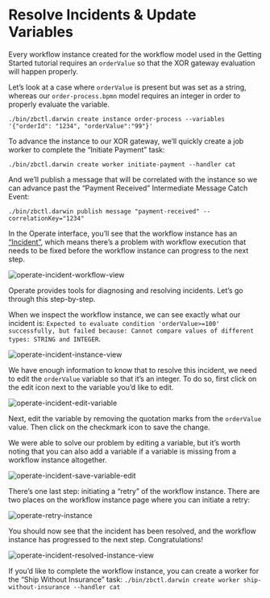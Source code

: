 # Resolve Incidents & Update Variables

Every workflow instance created for the workflow model used in the Getting Started tutorial requires an `orderValue` so that the XOR gateway evaluation will happen properly. 

Let’s look at a case where `orderValue` is present but was set as a string, whereas our `order-process.bpmn` model requires an integer in order to properly evaluate the variable. 

```
./bin/zbctl.darwin create instance order-process --variables '{"orderId": "1234", "orderValue":"99"}'
```

To advance the instance to our XOR gateway, we’ll quickly create a job worker to complete the “Initiate Payment” task: 


```
./bin/zbctl.darwin create worker initiate-payment --handler cat
```


And we’ll publish a message that will be correlated with the instance so we can advance past the “Payment Received” Intermediate Message Catch Event: 


```
./bin/zbctl.darwin publish message "payment-received" --correlationKey="1234"
```


In the Operate interface, you’ll see that the workflow instance has an [“Incident”](https://docs.zeebe.io/reference/incidents.html), which means there’s a problem with workflow execution that needs to be fixed before the workflow instance can progress to the next step. 

![operate-incident-workflow-view](/operate-user-guide/img/Operate-Workflow-View-Incident.png)

Operate provides tools for diagnosing and resolving incidents. Let’s go through this step-by-step. 

When we inspect the workflow instance, we can see exactly what our incident is: `Expected to evaluate condition 'orderValue>=100' successfully, but failed because: Cannot compare values of different types: STRING and INTEGER`.

![operate-incident-instance-view](/operate-user-guide/img/Operate-View-Instance-Incident.png)

We have enough information to know that to resolve this incident, we need to edit the `orderValue` variable so that it’s an integer. To do so, first click on the edit icon next to the variable you’d like to edit. 

![operate-incident-edit-variable](/operate-user-guide/img/Operate-View-Instance-Edit-Icon.png)

Next, edit the variable by removing the quotation marks from the `orderValue` value. Then click on the checkmark icon to save the change. 

We were able to solve our problem by editing a variable, but it’s worth noting that you can also add a variable if a variable is missing from a workflow instance altogether. 

![operate-incident-save-variable-edit](/operate-user-guide/img/Operate-View-Instance-Save-Var-Edit.png)

There’s one last step: initiating a “retry” of the workflow instance. There are two places on the workflow instance page where you can initiate a retry:

![operate-retry-instance](/operate-user-guide/img/Operate-Workflow-Retry-Incident.png)


You should now see that the incident has been resolved, and the workflow instance has progressed to the next step. Congratulations! 

![operate-incident-resolved-instance-view](/operate-user-guide/img/Operate-Incident-Resolved.png)

If you’d like to complete the workflow instance, you can create a worker for the “Ship Without Insurance” task: `./bin/zbctl.darwin create worker ship-without-insurance --handler cat`
